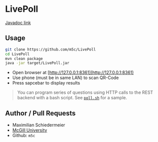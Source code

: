 # LivePoll

[Javadoc link](https://m5c.github.io/LivePoll/)

## Usage

```bash
git clone https://github.com/m5c/LivePoll
cd LivePoll
mvn clean package
java -jar target/LivePoll.jar
```

 * Open browser at  [http://127.0.0.1:8361](http://127.0.0.1:8361)
 * Use phone (must be in same LAN) to scan QR-Code
 * Press sapcebar to display results

 > You can program series of questions using HTTP calls to the REST backend with a bash script. See [`poll.sh`](poll.sh) for a sample.

## Author / Pull Requests

 * Maximilian Schiedermeier
 * [McGill University](https://www.cs.mcgill.ca/~mschie3/)
 * Github: `m5c`
